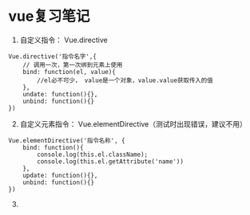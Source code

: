 # vue复习笔记

1. 自定义指令： Vue.directive
```vue
Vue.directive('指令名字',{
	// 调用一次，第一次绑到元素上使用
    bind: function(el, value){
        //el必不可少， value是一个对象，value.value获取传入的值
    },
    undate: function(){},
    unbind: function(){}
})
```
2. 自定义元素指令： Vue.elementDirective（测试时出现错误，建议不用）
```vue
Vue.elementDirective('指令名称', {
    bind: function(){
        console.log(this.el.className);
        console.log(this.el.getAttribute('name'))
    },
    update: function(){},
    unbind: function(){}
})
```
3. 